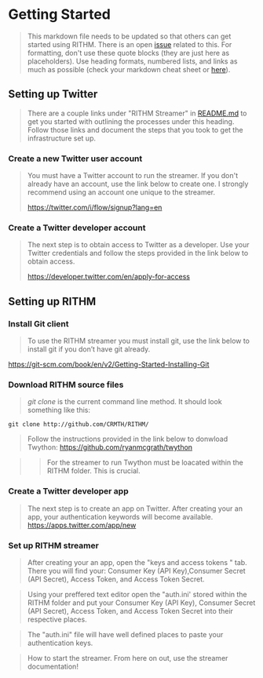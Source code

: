 # Getting Started
> This markdown file needs to be updated so that others can get started using RITHM. There is an open [issue](https://github.com/CRMTH/RITHM/issues/12) related to this. For formatting, don't use these quote blocks (they are just here as placeholders). Use heading formats, numbered lists, and links as much as possible (check your markdown cheat sheet or [here](https://github.com/adam-p/markdown-here/wiki/Markdown-Cheatsheet)).

## Setting up Twitter
> There are a couple links under "RITHM Streamer" in [README.md](https://github.com/CRMTH/RITHM/blob/master/README.md) to get you started with outlining the processes under this heading. Follow those links and document the steps that you took to get the infrastructure set up.

### Create a new Twitter user account

> You must have a Twitter account to run the streamer. If you don't already have an account, use the link below to create one.  I strongly recommend using an account one unique to the streamer.
>
>https://twitter.com/i/flow/signup?lang=en

### Create a Twitter developer account

> The next step is to obtain access to Twitter as a developer. Use your Twitter credentials and follow the steps provided in the link below to obtain access.
> 
>https://developer.twitter.com/en/apply-for-access

## Setting up RITHM

### Install Git client 

> To use the RITHM streamer you must install git, use the link below to install git if you don’t have git already.

https://git-scm.com/book/en/v2/Getting-Started-Installing-Git

### Download RITHM source files

> _git clone_ is the current command line method. It should look something like this:

```git clone http://github.com/CRMTH/RITHM/```

> Follow the instructions provided in the link below to donwload Twython: 
> https://github.com/ryanmcgrath/twython

>> For the streamer to run Twython must be loacated within the RITHM folder. This is crucial.

### Create a Twitter developer app

> The next step is to create an app on Twitter. After creating your an app, your authentication keywords will become available.
> https://apps.twitter.com/app/new

### Set up RITHM streamer 
  
> After creating your an app, open the "keys and access tokens " tab. 
> There you will find your:
> Consumer Key (API Key),Consumer Secret (API Secret), Access Token, and Access Token Secret.

> Using your preffered text editor open the "auth.ini' stored within the RITHM folder and put your Consumer Key (API Key),
Consumer Secret (API Secret), Access Token, and Access Token Secret into their respective places.

> The "auth.ini" file will have well defined places to paste your authentication keys.

> How to start the streamer. From here on out, use the streamer documentation!
